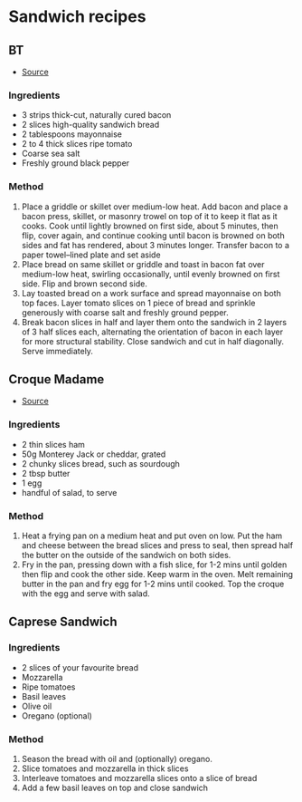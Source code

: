 # Sandwich recipes

## BT

- [Source](https://www.seriouseats.com/ultimate-blt-sandwich-bacon-lettuce-tomato-recipe)

### Ingredients
- 3 strips thick-cut, naturally cured bacon
- 2 slices high-quality sandwich bread
- 2 tablespoons mayonnaise
- 2 to 4 thick slices ripe tomato
- Coarse sea salt
- Freshly ground black pepper

### Method
1. Place a griddle or skillet over medium-low heat. Add bacon and place a bacon press, skillet, or masonry trowel on top of it to keep it flat as it cooks. Cook until lightly browned on first side, about 5 minutes, then flip, cover again, and continue cooking until bacon is browned on both sides and fat has rendered, about 3 minutes longer. Transfer bacon to a paper towel–lined plate and set aside
2. Place bread on same skillet or griddle and toast in bacon fat over medium-low heat, swirling occasionally, until evenly browned on first side. Flip and brown second side.
3. Lay toasted bread on a work surface and spread mayonnaise on both top faces. Layer tomato slices on 1 piece of bread and sprinkle generously with coarse salt and freshly ground pepper.
4. Break bacon slices in half and layer them onto the sandwich in 2 layers of 3 half slices each, alternating the orientation of bacon in each layer for more structural stability. Close sandwich and cut in half diagonally. Serve immediately.

## Croque Madame

- [Source](https://www.bbcgoodfood.com/recipes/croque-madame)

### Ingredients
- 2 thin slices ham
- 50g Monterey Jack or cheddar, grated
- 2 chunky slices bread, such as sourdough
- 2 tbsp butter
- 1 egg
- handful of salad, to serve


### Method
1. Heat a frying pan on a medium heat and put oven on low. Put the ham and cheese between the bread slices and press to seal, then spread half the butter on the outside of the sandwich on both sides.
2. Fry in the pan, pressing down with a fish slice, for 1-2 mins until golden then flip and cook the other side. Keep warm in the oven. Melt remaining butter in the pan and fry egg for 1-2 mins until cooked. Top the croque with the egg and serve with salad.

## Caprese Sandwich

### Ingredients
- 2 slices of your favourite bread
- Mozzarella
- Ripe tomatoes
- Basil leaves
- Olive oil
- Oregano (optional)

### Method
1. Season the bread with oil and (optionally) oregano. 
2. Slice tomatoes and mozzarella in thick slices
3. Interleave tomatoes and mozzarella slices onto a slice of bread
4. Add a few basil leaves on top and close sandwich
